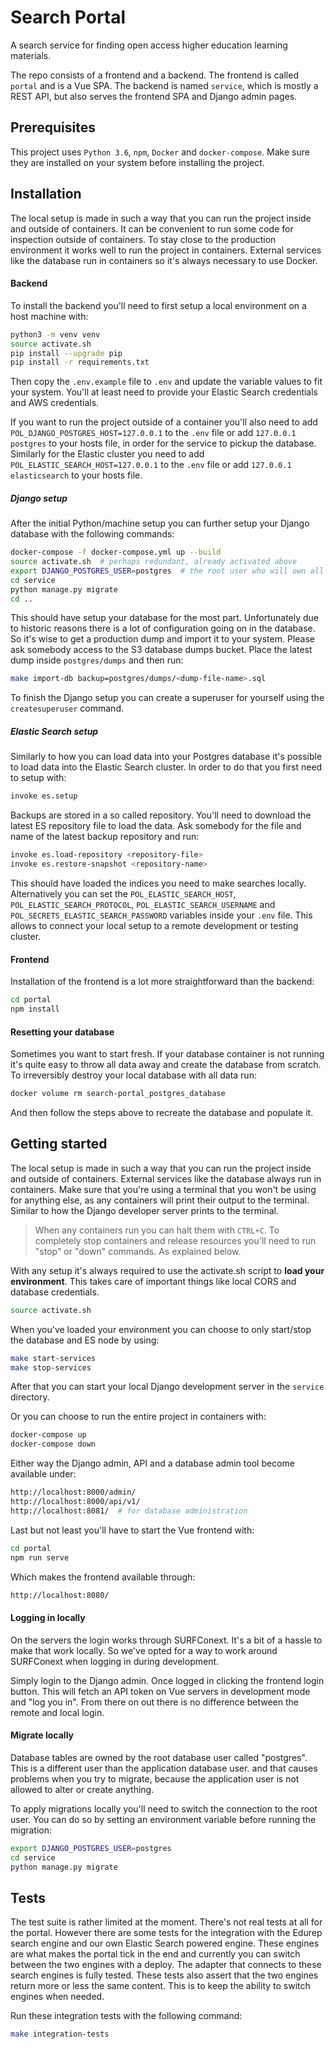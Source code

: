 Search Portal
=============

A search service for finding open access higher education learning materials.

The repo consists of a frontend and a backend. The frontend is called ``portal`` and is a Vue SPA. 
The backend is named ``service``, which is mostly a REST API, but also serves the frontend SPA and Django admin pages.


Prerequisites
-------------

This project uses ``Python 3.6``, ``npm``, ``Docker`` and ``docker-compose``.
Make sure they are installed on your system before installing the project.


Installation
------------

The local setup is made in such a way that you can run the project inside and outside of containers.
It can be convenient to run some code for inspection outside of containers.
To stay close to the production environment it works well to run the project in containers.
External services like the database run in containers so it's always necessary to use Docker.


#### Backend

To install the backend you'll need to first setup a local environment on a host machine with:

```bash
python3 -m venv venv
source activate.sh
pip install --upgrade pip
pip install -r requirements.txt
```

Then copy the ``.env.example`` file to ``.env`` and update the variable values to fit your system.
You'll at least need to provide your Elastic Search credentials and AWS credentials.

If you want to run the project outside of a container you'll also need to add ``POL_DJANGO_POSTGRES_HOST=127.0.0.1``
to the ``.env`` file or add ``127.0.0.1 postgres`` to your hosts file, in order for the service to pickup the database.
Similarly for the Elastic cluster you need to add ``POL_ELASTIC_SEARCH_HOST=127.0.0.1`` to the ``.env`` file
or add ``127.0.0.1 elasticsearch`` to your hosts file.


##### Django setup

After the initial Python/machine setup you can further setup your Django database with the following commands:

```bash
docker-compose -f docker-compose.yml up --build
source activate.sh  # perhaps redundant, already activated above
export DJANGO_POSTGRES_USER=postgres  # the root user who will own all tables
cd service
python manage.py migrate
cd ..
```

This should have setup your database for the most part.
Unfortunately due to historic reasons there is a lot of configuration going on in the database.
So it's wise to get a production dump and import it to your system.
Please ask somebody access to the S3 database dumps bucket. Place the latest dump inside ``postgres/dumps``
and then run:

```bash
make import-db backup=postgres/dumps/<dump-file-name>.sql
```

To finish the Django setup you can create a superuser for yourself using the ``createsuperuser`` command.


##### Elastic Search setup

Similarly to how you can load data into your Postgres database
it's possible to load data into the Elastic Search cluster.
In order to do that you first need to setup with:

```bash
invoke es.setup
```

Backups are stored in a so called repository. You'll need to download the latest ES repository file to load the data.
Ask somebody for the file and name of the latest backup repository and run:

```bash
invoke es.load-repository <repository-file>
invoke es.restore-snapshot <repository-name>
```

This should have loaded the indices you need to make searches locally.
Alternatively you can set the
``POL_ELASTIC_SEARCH_HOST``, ``POL_ELASTIC_SEARCH_PROTOCOL``, ``POL_ELASTIC_SEARCH_USERNAME`` and
``POL_SECRETS_ELASTIC_SEARCH_PASSWORD`` variables inside your ``.env`` file.
This allows to connect your local setup to a remote development or testing cluster.


#### Frontend

Installation of the frontend is a lot more straightforward than the backend:

```bash
cd portal
npm install
```


#### Resetting your database

Sometimes you want to start fresh.
If your database container is not running it's quite easy to throw all data away and create the database from scratch.
To irreversibly destroy your local database with all data run:

```bash
docker volume rm search-portal_postgres_database
```

And then follow the steps above to recreate the database and populate it.


Getting started
---------------

The local setup is made in such a way that you can run the project inside and outside of containers.
External services like the database always run in containers.
Make sure that you're using a terminal that you won't be using for anything else, 
as any containers will print their output to the terminal.
Similar to how the Django developer server prints to the terminal.

> When any containers run you can halt them with ``CTRL+C``.
> To completely stop containers and release resources you'll need to run "stop" or "down" commands.
> As explained below.

With any setup it's always required to use the activate.sh script to **load your environment**.
This takes care of important things like local CORS and database credentials.

```bash
source activate.sh
```

When you've loaded your environment you can choose to only start/stop the database and ES node by using:

```bash
make start-services
make stop-services
```

After that you can start your local Django development server in the ``service`` directory.

Or you can choose to run the entire project in containers with:

```bash
docker-compose up
docker-compose down
```

Either way the Django admin, API and a database admin tool become available under:

```bash
http://localhost:8000/admin/
http://localhost:8000/api/v1/
http://localhost:8081/  # for database administration
```

Last but not least you'll have to start the Vue frontend with:

```bash
cd portal
npm run serve
```

Which makes the frontend available through:

```bash
http://localhost:8080/
```


#### Logging in locally

On the servers the login works through SURFConext.
It's a bit of a hassle to make that work locally.
So we've opted for a way to work around SURFConext when logging in during development.

Simply login to the Django admin.
Once logged in clicking the frontend login button.
This will fetch an API token on Vue servers in development mode and "log you in".
From there on out there is no difference between the remote and local login.


#### Migrate locally

Database tables are owned by the root database user called "postgres".
This is a different user than the application database user.
and that causes problems when you try to migrate,
because the application user is not allowed to alter or create anything.

To apply migrations locally you'll need to switch the connection to the root user.
You can do so by setting an environment variable before running the migration:

```bash
export DJANGO_POSTGRES_USER=postgres
cd service
python manage.py migrate
```


Tests
-----

The test suite is rather limited at the moment. There's not real tests at all for the portal.
However there are some tests for the integration with
the Edurep search engine and our own Elastic Search powered engine.
These engines are what makes the portal tick in the end
and currently you can switch between the two engines with a deploy.
The adapter that connects to these search engines is fully tested.
These tests also assert that the two engines return more or less the same content.
This is to keep the ability to switch engines when needed.

Run these integration tests with the following command:

```bash
make integration-tests
```

